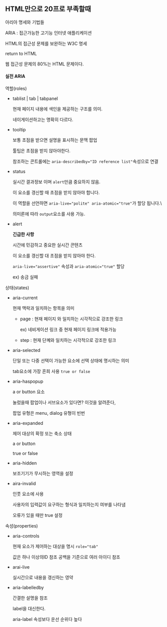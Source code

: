 ## HTML만으로 20프로 부족할때

아리아 명세와 기법들

ARIA : 접근가능한 고기능 인터넷 애플리케이션

HTML의 접근성 문제를 보완하는 W3C 명세

return to HTML

웹 접근성 문제의 80%는 HTML 문제이다.

#### 실전 ARIA

역할(roles)

- tablist | tab | tabpanel

  현재 페이지 내용에 색인을 제공하는 구조를 의미.

  네이게이션하고는 명확히 다르다.

- tooltip

  보통 초점을 받으면 설명을 표시하는 문맥 팝업

  툴팁은 초점을 받지 않아야한다.

  참조하는 콘트롤에는 `aria-describedby="ID reference list"`속성으로 연결

- status

  실시간 결과정보 이며 `alert`만큼 중요하지 않음.

  이 요소를 갱신할 때 초점을 받지 않아야 합니다.

  이 역할을 선언하면 `aria-live="polite" aria-atomic="true"`가 할당 됩니다.\

  의미론에 따라 `output`요소를 사용 가능.

- alert

  **긴급한 사항**

  시간에 민감하고 중요한 실시간 콘텐츠

  이 요소를 갱신할 대 초점을 받지 않아야 한다.

  `aria-live="assertive"` 속성과 `aria-atomic="true"` 할당

  ex) 송금 실패

상태(states)

- aria-current

  현재 맥락과 일치하는 항목을 의미

  - page : 현재 페이지 와 일치하는 시각적으로 강조한 링크

    ex) 네비게이션 링크 중 현재 페이지 링크에 적용가능

  - step : 현재 단꼐와 일치하는 시각적으로 강조한 링크

- aria-selected

  단일 또는 다중 선택이 가능한 요소에 선택 상태에 명시하는 의미

  tab요소에 가장 흔희 사용 `true or false`

- aria-haspopup

  a or button 요소

  눌렀을때 팝업이나 서브요소가 있다면? 이것을 알려준다,

  팝업 유형은 menu, dialog 유형이 빈번

- aria-expanded

  제어 대상의 확정 또는 축소 상태

  a or button 

  true or false

- aria-hidden

  보조기기가 무시하는 영역을 설정

- aira-invalid

  인풋 요소에 사용

  사용자의 입력값이 요구하는 형식과 일치하는지 여부를 나타냄

  오류가 있을 때만 true 설정

속성(properties)

- aria-controls

  현재 요소가 제어하는 대상을 명시 `role="tab"`

  값은 하나 이상의ID 참조 공백을 기준으로 여러 아이디 참조

- arai-live

  실시간으로 내용을 갱신하는 영약

- aria-labelledby

  간결한 설명을 참조 

  label을 대신한다.

  aria-label 속성보다 운선 순위다 높다

  